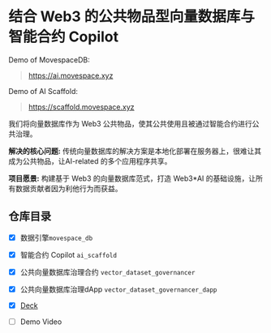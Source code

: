 # 结合 Web3 的公共物品型向量数据库与智能合约 Copilot

Demo of MovespaceDB:

> https://ai.movespace.xyz

Demo of AI Scaffold:

> https://scaffold.movespace.xyz

我们将向量数据库作为 Web3 公共物品，使其公共使用且被通过智能合约进行公共治理。

**解决的核心问题:** 传统向量数据库的解决方案是本地化部署在服务器上，很难让其成为公共物品，让AI-related 的多个应用程序共享。

**项目愿景:** 构建基于 Web3 的向量数据库范式，打造 Web3*AI 的基础设施，让所有数据贡献者因为利他行为而获益。

## 仓库目录

- [x] 数据引擎`movespace_db`

- [x] 智能合约 Copilot `ai_scaffold`

- [x] 公共向量数据库治理合约 `vector_dataset_governancer`

- [x] 公共向量数据库治理dApp `vector_dataset_governancer_dapp`

- [x] [Deck](deck.pdf)

- [ ] Demo Video
